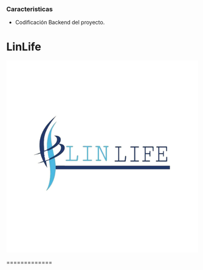 ### Caracteristicas

- Codificación Backend del proyecto.

# LinLife
![](https://raw.githubusercontent.com/PortgasDFer/LinLife-/main/recursos/LOGO%20LINLIFE%20OFICIAL.png?token=ARRT44SAD474F4SKFGPN3C3AI2MRK)


=============



